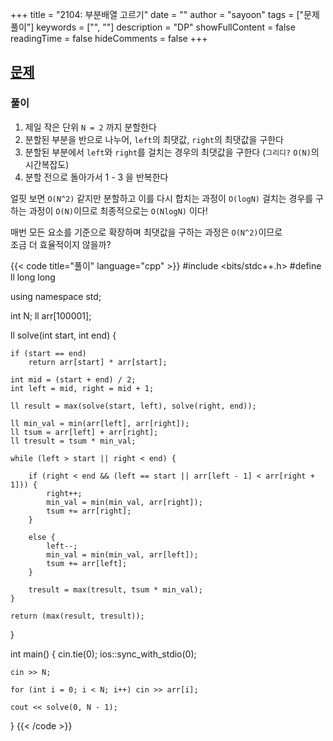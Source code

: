 +++
title = "2104: 부분배열 고르기"
date = ""
author = "sayoon"
tags = ["문제풀이"]
keywords = ["", ""]
description = "DP"
showFullContent = false
readingTime = false
hideComments = false
+++

## [문제](https://www.acmicpc.net/problem/2104)

### 풀이

1. 제일 작은 단위 `N = 2` 까지 분할한다
2. 분할된 부분을 반으로 나누어, `left`의 최댓값, `right`의 최댓값을 구한다
3. 분할된 부분에서 `left`와 `right`를 걸치는 경우의 최댓값을 구한다 (`그리디?` `O(N)`의 시간복잡도)
4. 분할 전으로 돌아가서 1 - 3 을 반복한다

얼핏 보면 `O(N^2)` 같지만
분할하고 이를 다시 합치는 과정이 `O(logN)`
걸치는 경우를 구하는 과정이 `O(N)`이므로
최종적으로는 `O(NlogN)` 이다!

매번 모든 요소를 기준으로 확장하며 최댓값을 구하는 과정은 `O(N^2)`이므로  
조금 더 효율적이지 않을까?

{{< code title="풀이" language="cpp" >}}
#include <bits/stdc++.h>
#define ll long long

using namespace std;

int N;
ll arr[100001];

ll solve(int start, int end) {

    if (start == end)
    	return arr[start] * arr[start];

    int mid = (start + end) / 2;
    int left = mid, right = mid + 1;

    ll result = max(solve(start, left), solve(right, end));

    ll min_val = min(arr[left], arr[right]);
    ll tsum = arr[left] + arr[right];
    ll tresult = tsum * min_val;

    while (left > start || right < end) {

    	if (right < end && (left == start || arr[left - 1] < arr[right + 1])) {
    		right++;
    		min_val = min(min_val, arr[right]);
    		tsum += arr[right];
    	}

    	else {
    		left--;
    		min_val = min(min_val, arr[left]);
    		tsum += arr[left];
    	}

    	tresult = max(tresult, tsum * min_val);
    }

    return (max(result, tresult));

}

int main() {
cin.tie(0);
ios::sync_with_stdio(0);

    cin >> N;

    for (int i = 0; i < N; i++) cin >> arr[i];

    cout << solve(0, N - 1);

}
{{< /code >}}
